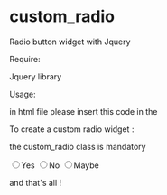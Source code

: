 # custom_radio
Radio button widget with Jquery

Require:

Jquery library


Usage:

in html file please insert this code in the <head>
<link rel="stylesheet" href="css/custom_radio.css" />
<script src="js/custom_radio.js"></script>

To create a custom radio widget :

the custom_radio class is mandatory

<div class="custom_radio">
	<input type="radio" name="choice" value="yes" /><label>Yes</label>
	<input type="radio" name="choice" value="no" /><label>No</label>
	<input type="radio" name="choice" value="maybe" /><label>Maybe</label>
</div>

and that's all !

